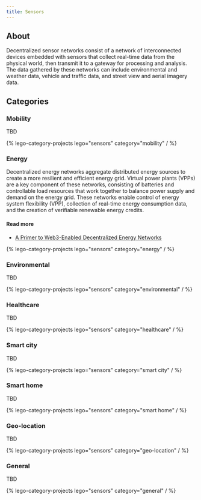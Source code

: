 ```yaml
---
title: Sensors
---
```


## About

Decentralized sensor networks consist of a network of interconnected devices embedded with sensors that collect real-time data from the physical world, then transmit it to a gateway for processing and analysis. The data gathered by these networks can include environmental and weather data, vehicle and traffic data, and street view and aerial imagery data.

## Categories

### Mobility

TBD

{% lego-category-projects lego="sensors" category="mobility" / %}

### Energy

Decentralized energy networks aggregate distributed energy sources to create a more resilient and efficient energy grid. Virtual power plants (VPPs) are a key component of these networks, consisting of batteries and controllable load resources that work together to balance power supply and demand on the energy grid. These networks enable control of energy system flexibility (VPP), collection of real-time energy consumption data, and the creation of verifiable renewable energy credits.

#### Read more

- [A Primer to Web3-Enabled Decentralized Energy Networks](https://medium.com/@0xfu/a-primer-to-web3-enabled-decentralized-energy-networks-e8c3075157ae)

{% lego-category-projects lego="sensors" category="energy" / %}

### Environmental

TBD

{% lego-category-projects lego="sensors" category="environmental" / %}

### Healthcare

TBD

{% lego-category-projects lego="sensors" category="healthcare" / %}

### Smart city

TBD

{% lego-category-projects lego="sensors" category="smart city" / %}

### Smart home

TBD

{% lego-category-projects lego="sensors" category="smart home" / %}

### Geo-location

TBD

{% lego-category-projects lego="sensors" category="geo-location" / %}

### General

TBD

{% lego-category-projects lego="sensors" category="general" / %}
